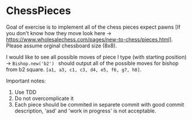 # ChessPieces

Goal of exercise is to implement all of the chess pieces expect pawns [If you don't know how they move look here -> https://www.wholesalechess.com/pages/new-to-chess/pieces.html]. Please assume orginal chessboard size (8x8).

I would like to see all possible moves of piece I type (with starting position) -> ```Bishop.new('b2') ``` should output all of the possible moves for bishop from b2 square. ```[a1, a3, c1, c3, d4, e5, f6, g7, h8]```.

Important notes:
1) Use TDD
2) Do not overcomplicate it
3) Each piece should be commited in separete commit with good commit description, 'asd' and 'work in progress' is not acceptable.


